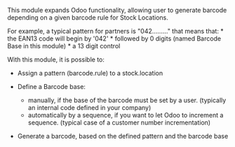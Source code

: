 This module expands Odoo functionality, allowing user to generate
barcode depending on a given barcode rule for Stock Locations.

For example, a typical pattern for partners is "042........." that means
that: \* the EAN13 code will begin by '042' \* followed by 0 digits
(named Barcode Base in this module) \* a 13 digit control

With this module, it is possible to:

- Assign a pattern (barcode.rule) to a stock.location

- Define a Barcode base:  
  - manually, if the base of the barcode must be set by a user.
    (typically an internal code defined in your company)
  - automatically by a sequence, if you want to let Odoo to increment a
    sequence. (typical case of a customer number incrementation)

- Generate a barcode, based on the defined pattern and the barcode base
